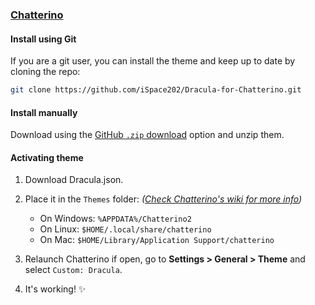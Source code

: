 ### [Chatterino](https://Chatterino.com)

#### Install using Git

If you are a git user, you can install the theme and keep up to date by cloning the repo:

```bash
git clone https://github.com/iSpace202/Dracula-for-Chatterino.git
```

#### Install manually

Download using the [GitHub `.zip` download](https://github.com/iSpace202/Dracula-for-Chatterino/archive/master.zip) option and unzip them.

#### Activating theme

1. Download Dracula.json.
2. Place it in the `Themes` folder: _([Check Chatterino's wiki for more info](https://wiki.chatterino.com/Settings/#where-is-my-chatterino-folder-located))_

   - On Windows: `%APPDATA%/Chatterino2`
   - On Linux: `$HOME/.local/share/chatterino`
   - On Mac: `$HOME/Library/Application Support/chatterino`

3. Relaunch Chatterino if open, go to **Settings > General > Theme** and select `Custom: Dracula`.
4. It's working! ✨

